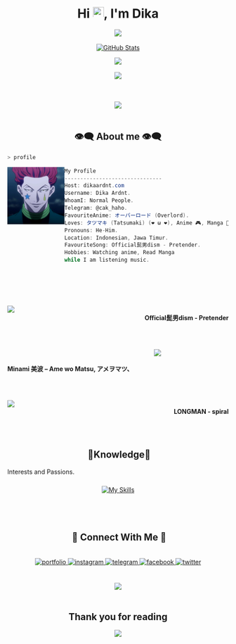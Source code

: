 <h1 align="center">Hi <img src="https://media.giphy.com/media/hvRJCLFzcasrR4ia7z/giphy.gif" width="25px" height="25px">, I'm Dika</h1>
<p align="center">
    <img src="https://komarev.com/ghpvc/?username=DikaArdnt&color=brightgreen&style=plastic&label=%F0%9F%91%80+Profile+Views">
</p>

<p align="center">
  <a href="https://github.com/DikaArdnt"><img src="https://github-readme-stats.vercel.app/api?username=DikaArdnt&show_icons=true&hide_title=true&theme=tokyonight" alt="GitHub Stats" /></a>
</p>

<p align="center">
  <a href="https://github.com/DikaArdnt"><img src="https://github-readme-streak-stats.herokuapp.com?user=DikaArdnt&theme=tokyonight&hide_border=false&properties=background&border=%239611C5FF" /></a>
</p>

<p align="center">
  <a href="https://github.com/DikaArdnt"><img src="https://github-profile-trophy.vercel.app/?username=DikaArdnt&theme=radical&margin-w=20&no-bg=true&no-frame=false" /></a>
</p>
<br>

<body>
<br>
<div align="center">
<img src="https://media.tenor.com/WawsnI5b3e4AAAAC/hisoka-hunter-x-hunter.gif" width="300px">
</div>
<br>

<h2 align="center"> 👁️‍🗨️ About me 👁️‍🗨️ </h2>

```sh
> profile
```

<img align="left" src="img/hisokamorou.png" width="130px"/> 

```csharp
My Profile
-------------------------------
Host: dikaardnt.com
Username: Dika Ardnt.
WhoamI: Normal People.
Telegram: @cak_haho.
FavouriteAnime: オーバーロード (Overlord).
Loves: タツマキ (Tatsumaki) (❤️ ω ❤️), Anime 🎮, Manga 🎹.
Pronouns: He-Him.
Location: Indonesian, Jawa Timur.
FavouriteSong: Official髭男dism - Pretender.
Hobbies: Watching anime, Read Manga 
while I am listening music.
```


<div>
<br>
<br>
<br>
<br>

<p align="right"><a href = "https://music.youtube.com/watch?v=TQ8WlA2GXbk&si=joHbXf4EG5-93Y0P"><img src = "https://i.ytimg.com/vi/TQ8WlA2GXbk/maxresdefault.jpg" width = "170" align = "left"/></a><b><br>Official髭男dism - Pretender</b></p>
<br>
<br>

<p align="left"><a href = "https://music.youtube.com/watch?v=766qmHTc2ro&si=ZLzWu0TZwcZwPyvO"><img  src ="https://i.ytimg.com/vi_webp/766qmHTc2ro/maxresdefault.webp" width="170" align="right"></a><b><br><br>Minami 美波 – Ame wo Matsu, アメヲマツ、</b></p>

<br>
<br>

<p align="right"><a href="https://music.youtube.com/watch?v=fE9trKOuT3Q&si=BkSxh-TtURQsoAfx"><img src="https://i.ytimg.com/vi_webp/fE9trKOuT3Q/maxresdefault.webp" width="170" align="left"></a><b><br>LONGMAN - spiral</b></p>
<br>
</div>
<br>

<div>
<h2 align="center"> 🔎Knowledge📖 </h2>
</div>
<div align = "center">
<p align = "justify">Interests and Passions. <br></p>
<p align = "center">
     <a href="https://skillicons.dev">
        <img style="margin: 10px"src="https://skillicons.dev/icons?i=js,ts,html,css,react,next,express,mongodb,firebase,nodejs,git,vscode&perline=8"alt="My Skills"/> 
    </a>
</p>
</div>
<br>

<br>

<h2 align ="center"> 📝 Connect With Me 📝</h2>
<br> 
<div align="center">
<a href="https://dikaardnt.com" target="_blank">
<img src=https://img.shields.io/badge/Portfolio-E4405F?style=for-the-badge&logo=portfolio&logoColor=white alt=portfolio style="margin-bottom: 5px;" />
</a> 
<a href="https://instagram.com/cak_haho" target="_blank">
<img src=https://img.shields.io/badge/Instagram-E4405F?style=for-the-badge&logo=instagram&logoColor=white alt=instagram style="margin-bottom: 5px;" />
</a>  
<a href="https://t.me/cak_haho" target="_blank">
<img src=https://img.shields.io/badge/telegram-%2324292e.svg?&style=for-the-badge&logo=telegram&logoColor=white alt=telegram style="margin-bottom: 5px;" />
</a>
<a href="https://facebook.com/Haho.id" target="_blank">
<img src=https://img.shields.io/badge/facebook-%2300acee.svg?&style=for-the-badge&logo=facebook&logoColor=white alt=facebook style="margin-bottom: 5px;" />
</a>
<a href="https://twitter.com/Haho.id" target="_blank">
<img src=https://img.shields.io/badge/twitter-%2300acee.svg?&style=for-the-badge&logo=twitter&logoColor=white alt=twitter style="margin-bottom: 5px;" />
</a>
<br>
<br>
<br>
<img src = "https://media.tenor.com/8W0aS68VgF0AAAAC/shalltear-overlord.gif" width = "400"/>
</div>  

</div>  
<br>
<div>
<h2 align="center">Thank you for reading</h2>
<div>
<p align="center">
    <img src="https://i.pinimg.com/originals/81/5c/29/815c2961079c1a0fae417745b8d26c4d.gif"/>
   </p>
  </div>
<br>